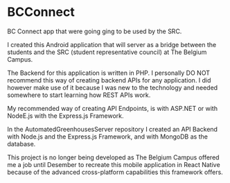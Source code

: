 # BCConnect
BC Connect app that were going ging to be used by the SRC.

I created this Android application that will server as a bridge between the students and the SRC (student representative council) at The Belgium Campus.

The Backend for this application is written in PHP. 
I personally DO NOT recommend this way of creating backend APIs for any application. I did however make use of it because I was new to the technology and needed somewhere to start learning how REST APIs work. 

My recommended way of creating API Endpoints, is with ASP.NET or with NodeE.js with the Express.js Framework. 

In the AutomatedGreenhousesServer repository I created an API Backend with Node.js and the Express.js Framework, 
and with MongoDB as the database.

This project is no longer being developed as The Belgium Campus offered me a job until Desember to recreate this mobile application in React Native because of the advanced cross-platform capabilities this framework offers.
